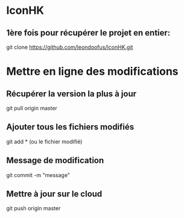 # IconHK

## 1ère fois pour récupérer le projet en entier:
git clone https://github.com/leondoofus/IconHK.git

# Mettre en ligne des modifications
## Récupérer la version la plus à jour
git pull origin master

## Ajouter tous les fichiers modifiés
git add * (ou le fichier modifié)

## Message de modification
git commit -m "message"

## Mettre à jour sur le cloud
git push origin master

